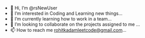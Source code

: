 - 👋 Hi, I’m @rsNewUser
- 👀 I’m interested in Coding and Learning new things...
- 🌱 I’m currently learning how to work in a team...
- 💞️ I’m looking to collaborate on the projects assigned to me ...
- 📫 How to reach me rohitkadamleetcode@gmail.com...

<!---
rsNewUser/rsNewUser is a ✨ special ✨ repository because its `README.md` (this file) appears on your GitHub profile.
You can click the Preview link to take a look at your changes.
--->
